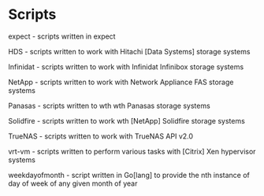 # Scripts
expect - scripts written in expect

HDS - scripts written to work with Hitachi [Data Systems] storage systems

Infinidat - scripts written to work with Infinidat Infinibox storage systems

NetApp - scripts written to work with Network Appliance FAS storage systems

Panasas - scripts written to wth wth Panasas storage systems

Solidfire - scripts written to work wth [NetApp] Solidfire storage systems

TrueNAS - scripts written to work with TrueNAS API v2.0

vrt-vm - scripts written to perform various tasks with [Citrix] Xen hypervisor systems

weekdayofmonth - script written in Go[lang] to provide the nth instance of day of week of any given month of year

